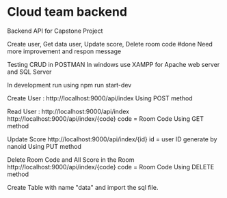 # Cloud team backend
 Backend API for Capstone Project

Create user, Get data user, Update score, Delete room code #done
Need more improvement and respon message

Testing CRUD in POSTMAN
In windows use XAMPP for Apache web server and SQL Server 

In development run using npm run start-dev

Create User :
http://localhost:9000/api/index
Using POST method 

Read User :
http://localhost:9000/api/index
http://localhost:9000/api/index/{code}
code = Room Code
Using GET method

Update Score
http://localhost:9000/api/index/{id}
id = user ID generate by nanoid
Using PUT method

Delete Room Code and All Score in the Room
http://localhost:9000/api/index/{code}
code = Room Code
Using DELETE method

Create Table with name "data" and import the sql file.




